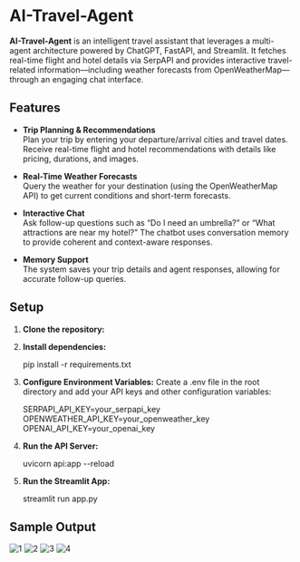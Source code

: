 # AI-Travel-Agent

**AI-Travel-Agent** is an intelligent travel assistant that leverages a multi-agent architecture powered by ChatGPT, FastAPI, and Streamlit. It fetches real-time flight and hotel details via SerpAPI and provides interactive travel-related information—including weather forecasts from OpenWeatherMap—through an engaging chat interface.

## Features

- **Trip Planning & Recommendations**  
  Plan your trip by entering your departure/arrival cities and travel dates. Receive real-time flight and hotel recommendations with details like pricing, durations, and images.

- **Real-Time Weather Forecasts**  
  Query the weather for your destination (using the OpenWeatherMap API) to get current conditions and short-term forecasts.

- **Interactive Chat**  
  Ask follow-up questions such as “Do I need an umbrella?” or “What attractions are near my hotel?” The chatbot uses conversation memory to provide coherent and context-aware responses.

- **Memory Support**  
  The system saves your trip details and agent responses, allowing for accurate follow-up queries.

## Setup

1. **Clone the repository:**

2. **Install dependencies:**

   pip install -r requirements.txt

3. **Configure Environment Variables:**
   Create a .env file in the root directory and add your API keys and other configuration variables:

    SERPAPI_API_KEY=your_serpapi_key
    OPENWEATHER_API_KEY=your_openweather_key
    OPENAI_API_KEY=your_openai_key
   
4. **Run the API Server:**
   
   uvicorn api:app --reload

5. **Run the Streamlit App:**

   streamlit run app.py

## Sample Output

![1](https://github.com/user-attachments/assets/c0561e5d-83ea-43a6-80c0-a02433812fe2)
![2](https://github.com/user-attachments/assets/a0b971ed-8a29-4707-a0fa-bf5da9052633)
![3](https://github.com/user-attachments/assets/c9e5d301-d55d-45fa-b002-e22240478552)
![4](https://github.com/user-attachments/assets/1f9966b1-d75e-435e-9fd9-b9cc6aa24ba5)





 
